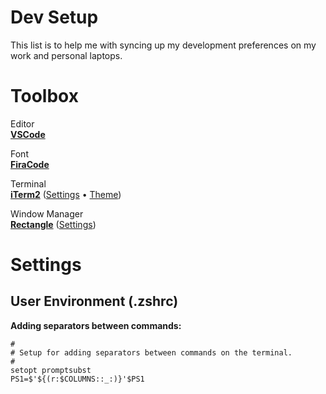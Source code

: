 # Dev Setup
This list is to help me with syncing up my development preferences on my work and personal laptops.
# Toolbox
Editor  
**[VSCode](https://code.visualstudio.com/)**  

Font  
**[FiraCode](https://github.com/tonsky/FiraCode)**

Terminal  
**[iTerm2](https://www.iterm2.com/)**  ([Settings](/appSettings/Aswin's%20Terminal.json) • [Theme](https://github.com/taniarascia/new-moon/tree/master/iterm2))

Window Manager  
**[Rectangle](https://rectangleapp.com/)** ([Settings](/appSettings/Container.plist))

# Settings


## User Environment (.zshrc)
**Adding separators between commands:** 
```
#
# Setup for adding separators between commands on the terminal.
#
setopt promptsubst
PS1=$'${(r:$COLUMNS::_:)}'$PS1
```